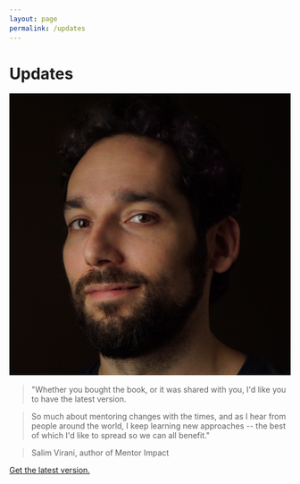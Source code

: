 ```yaml
---
layout: page
permalink: /updates
---
```


# Updates

<img src="/public/img/salim.png" class="profile">

> "Whether you bought the book, or it was shared with you, I'd like you to have the latest version.

> So much about mentoring changes with the times, and as I hear from people around the world, I keep learning new approaches -- the best of which I'd like to spread so we can all benefit."

> Salim Virani, author of Mentor Impact

<script src="https://gumroad.com/js/gumroad.js"></script>
<a class="gumroad-button" href="https://gum.co/mentorimpact">Get the latest version.</a>

